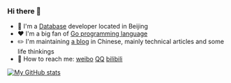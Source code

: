 ### Hi there 👋

- 🔧 I'm a [Database](https://github.com/pingcap/tidb) developer located in Beijing
- ❤️ I'm a big fan of [Go programming language](https://golang.org)
- ✏️ I'm maintaining [a blog](https://disksing.com) in Chinese, mainly technical articles and some life thinkings
- 💬 How to reach me: [weibo](https://weibo.com/539523448) [QQ](https://shang.qq.com/wpa/qunwpa?idkey=ade2895067e4105ce59e0c56863d650543b4448245f179574c6684fe1cb7b5d5) [bilibili](https://space.bilibili.com/2207710)


[![My GitHub stats](https://github-readme-stats.vercel.app/api?username=disksing)](https://github.com/disksing)
